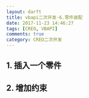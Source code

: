 ```yaml
---
layout: darft
title: vbapi二次开发-6.零件装配
date: 2017-11-23 14:46:27
tags: [CREO, VBAPI]
comments: true
category: CREO二次开发
---
```




## 1. 插入一个零件



## 2. 增加约束
